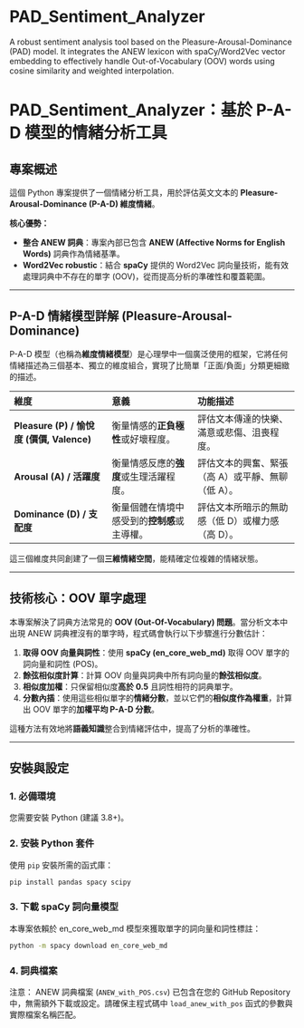 # PAD_Sentiment_Analyzer
A robust sentiment analysis tool based on the Pleasure-Arousal-Dominance (PAD) model. It integrates the ANEW lexicon with spaCy/Word2Vec vector embedding to effectively handle Out-of-Vocabulary (OOV) words using cosine similarity and weighted interpolation.

# PAD_Sentiment_Analyzer：基於 P-A-D 模型的情緒分析工具

## 專案概述

這個 Python 專案提供了一個情緒分析工具，用於評估英文文本的 **Pleasure-Arousal-Dominance (P-A-D) 維度情緒**。

**核心優勢：**
* **整合 ANEW 詞典**：專案內部已包含 **ANEW (Affective Norms for English Words)** 詞典作為情緒基準。
* **Word2Vec robustic**：結合 **spaCy** 提供的 Word2Vec 詞向量技術，能有效處理詞典中不存在的單字 (OOV)，從而提高分析的準確性和覆蓋範圍。

---

## P-A-D 情緒模型詳解 (Pleasure-Arousal-Dominance)

P-A-D 模型（也稱為**維度情緒模型**）是心理學中一個廣泛使用的框架，它將任何情緒描述為三個基本、獨立的維度組合，實現了比簡單「正面/負面」分類更細緻的描述。

| 維度 | 意義 | 功能描述 |
| :--- | :--- | :--- |
| **Pleasure (P) / 愉悅度 (價價, Valence)** | 衡量情感的**正負極性**或好壞程度。 | 評估文本傳達的快樂、滿意或悲傷、沮喪程度。 |
| **Arousal (A) / 活躍度** | 衡量情感反應的**強度**或生理活躍程度。 | 評估文本的興奮、緊張（高 A）或平靜、無聊（低 A）。 |
| **Dominance (D) / 支配度** | 衡量個體在情境中感受到的**控制感**或主導權。 | 評估文本所暗示的無助感（低 D）或權力感（高 D）。 |

這三個維度共同創建了一個**三維情緒空間**，能精確定位複雜的情緒狀態。

---

## 技術核心：OOV 單字處理

本專案解決了詞典方法常見的 **OOV (Out-Of-Vocabulary) 問題**。當分析文本中出現 ANEW 詞典裡沒有的單字時，程式碼會執行以下步驟進行分數估計：

1.  **取得 OOV 向量與詞性**：使用 **spaCy (en\_core\_web\_md)** 取得 OOV 單字的詞向量和詞性 (POS)。
2.  **餘弦相似度計算**：計算 OOV 向量與詞典中所有詞向量的**餘弦相似度**。
3.  **相似度加權**：只保留相似度**高於 $0.5$** 且詞性相符的詞典單字。
4.  **分數內插**：使用這些相似單字的**情緒分數**，並以它們的**相似度作為權重**，計算出 OOV 單字的**加權平均 P-A-D 分數**。

這種方法有效地將**語義知識**整合到情緒評估中，提高了分析的準確性。

---

## 安裝與設定

### 1. 必備環境

您需要安裝 Python (建議 3.8+)。

### 2. 安裝 Python 套件

使用 `pip` 安裝所需的函式庫：

```bash
pip install pandas spacy scipy
```

### 3. 下載 spaCy 詞向量模型
本專案依賴於 en_core_web_md 模型來獲取單字的詞向量和詞性標註：

```bash
python -m spacy download en_core_web_md
```

### 4. 詞典檔案
注意： ANEW 詞典檔案 (`ANEW_with_POS.csv`) 已包含在您的 GitHub Repository 中，無需額外下載或設定。請確保主程式碼中 `load_anew_with_pos` 函式的參數與實際檔案名稱匹配。
